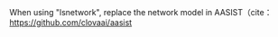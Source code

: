 When using "lsnetwork", replace the network model in AASIST（cite： https://github.com/clovaai/aasist
